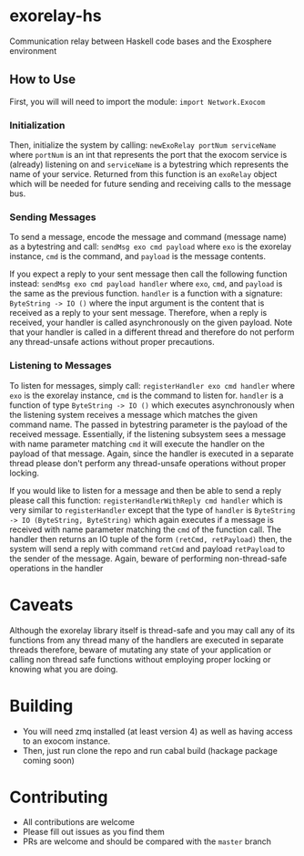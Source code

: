 # exorelay-hs
Communication relay between Haskell code bases and the Exosphere environment


## How to Use

First, you will will need to import the module: `import Network.Exocom`

### Initialization
Then, initialize the system by calling: `newExoRelay portNum serviceName`
where `portNum` is an int that represents the port that the exocom service is (already) listening on and `serviceName` is a bytestring which represents the name of your service.
Returned from this function is an `exoRelay` object which will be needed for future sending and receiving calls to the message bus.

### Sending Messages
To send a message, encode the message and command (message name) as a bytestring and call:
`sendMsg exo cmd payload` where `exo` is the exorelay instance, `cmd` is the command, and `payload` is the message contents.

If you expect a reply to your sent message then call the following function instead:
`sendMsg exo cmd payload handler` where `exo`, `cmd`, and `payload` is the same as the previous function. `handler` is a function with a signature: `ByteString -> IO ()` where the input argument is the content that is received as a reply to your sent message. Therefore, when a reply is received, your handler is called asynchronously on the given payload. Note that your handler is called in a different thread and therefore do not perform any thread-unsafe actions without proper precautions.

### Listening to Messages
To listen for messages, simply call: `registerHandler exo cmd handler` where `exo` is the exorelay instance, `cmd` is the command to listen for. `handler` is a function of type `ByteString -> IO ()` which executes asynchronously when the listening system receives a message which matches the given command name. The passed in bytestring parameter is the payload of the received message. Essentially, if the listening subsystem sees a message with name parameter matching `cmd` it will execute the handler on the payload of that message. Again, since the handler is executed in a separate thread please don't perform any thread-unsafe operations without proper locking.

If you would like to listen for a message and then be able to send a reply please call this function: `registerHandlerWithReply cmd handler` which is very similar to `registerHandler` except that the type of `handler` is `ByteString -> IO (ByteString, ByteString)` which again executes if a message is received with name parameter matching the `cmd` of the function call. The handler then returns an IO tuple of the form `(retCmd, retPayload)` then, the system will send a reply with command `retCmd` and payload `retPayload` to the sender of the message. Again, beware of performing non-thread-safe operations in the handler

# Caveats
Although the exorelay library itself is thread-safe and you may call any of its functions from any thread many of the handlers are executed in separate threads therefore, beware of mutating any state of your application or calling non thread safe functions without employing proper locking or knowing what you are doing.

# Building
* You will need zmq installed (at least version 4) as well as having access to an exocom instance.
* Then, just run clone the repo and run cabal build (hackage package coming soon)

# Contributing
* All contributions are welcome
* Please fill out issues as you find them
* PRs are welcome and should be compared with the `master` branch
